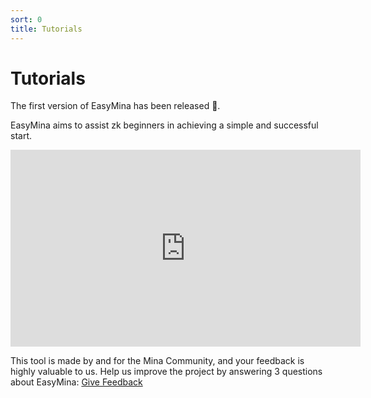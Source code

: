 ```yaml
---
sort: 0
title: Tutorials
---
```



# Tutorials

The first version of EasyMina has been released 🎉.

EasyMina aims to assist zk beginners in achieving a simple and successful start.

<iframe width="560" height="315" src="https://www.youtube.com/embed/GV0y5Kr2T1Q" title="YouTube video player" frameborder="0" allow="accelerometer; autoplay; clipboard-write; encrypted-media; gyroscope; picture-in-picture; web-share" allowfullscreen></iframe>

This tool is made by and for the Mina Community, and your feedback is highly valuable to us. Help us improve the project by answering 3 questions about EasyMina: [Give Feedback](https://docs.google.com/forms/d/e/1FAIpQLSfj2SvBUXcv8asN8WJwPnqaznHwY_nHcUddUdk1jiRAoCg4vg/viewform)
